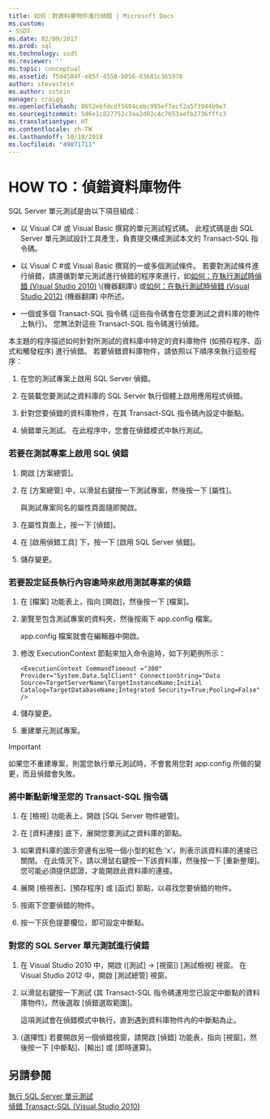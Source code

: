 ```yaml
---
title: 如何：對資料庫物件進行偵錯 | Microsoft Docs
ms.custom:
- SSDT
ms.date: 02/09/2017
ms.prod: sql
ms.technology: ssdt
ms.reviewer: ''
ms.topic: conceptual
ms.assetid: f5d4584f-e85f-4558-b056-83681c365978
author: stevestein
ms.author: sstein
manager: craigg
ms.openlocfilehash: 8652ebfdcdf5604cebc995ef7ecf2a5f3944b9e7
ms.sourcegitcommit: 5d6e1c827752c3aa2d02c4c7653aefb2736fffc3
ms.translationtype: HT
ms.contentlocale: zh-TW
ms.lasthandoff: 10/10/2018
ms.locfileid: "49071711"
---
```

# <a name="how-to-debug-database-objects"></a>HOW TO：偵錯資料庫物件
SQL Server 單元測試是由以下項目組成：  
  
-   以 Visual C\# 或 Visual Basic 撰寫的單元測試程式碼。 此程式碼是由 SQL Server 單元測試設計工具產生，負責提交構成測試本文的 Transact\-SQL 指令碼。  
  
-   以 Visual C \#或 Visual Basic 撰寫的一或多個測試條件。 若要對測試條件進行偵錯，請遵循對單元測試進行偵錯的程序來進行，如[如何：在執行測試時偵錯 (Visual Studio 2010)](http://msdn.microsoft.com/library/ms182484(VS.100).aspx) \(機器翻譯\) 或[如何：在執行測試時偵錯 (Visual Studio 2012)](http://msdn.microsoft.com/library/ms182484.aspx) \(機器翻譯\) 中所述。  
  
-   一個或多個 Transact\-SQL 指令碼 (這些指令碼會在您要測試之資料庫的物件上執行)。 您無法對這些 Transact\-SQL 指令碼進行偵錯。  
  
本主題的程序描述如何針對所測試的資料庫中特定的資料庫物件 (如預存程序、函式和觸發程序) 進行偵錯。 若要偵錯資料庫物件，請依照以下順序來執行這些程序：  
  
1.  在您的測試專案上啟用 SQL Server 偵錯。  
  
2.  在裝載您要測試之資料庫的 SQL Server 執行個體上啟用應用程式偵錯。  
  
3.  針對您要偵錯的資料庫物件，在其 Transact\-SQL 指令碼內設定中斷點。  
  
4.  偵錯單元測試。 在此程序中，您會在偵錯模式中執行測試。  
  
### <a name="to-enable-sql-debugging-on-your-test-project"></a>若要在測試專案上啟用 SQL 偵錯  
  
1.  開啟 [方案總管]。  
  
2.  在 [方案總管] 中，以滑鼠右鍵按一下測試專案，然後按一下 [屬性]。  
  
    與測試專案同名的屬性頁面隨即開啟。  
  
3.  在屬性頁面上，按一下 [偵錯]。  
  
4.  在 [啟用偵錯工具] 下，按一下 [啟用 SQL Server 偵錯]。  
  
5.  儲存變更。  
  
### <a name="to-set-an-increased-execution-context-timeout-to-enable-debugging-for-your-test-project"></a>若要設定延長執行內容逾時來啟用測試專案的偵錯  
  
1.  在 [檔案] 功能表上，指向 [開啟]，然後按一下 [檔案]。  
  
2.  瀏覽至包含測試專案的資料夾，然後按兩下 app.config 檔案。  
  
    app.config 檔案就會在編輯器中開啟。  
  
3.  修改 ExecutionContext 節點來加入命令逾時，如下列範例所示：  
  
    ```  
    <ExecutionContext CommandTimeout ="300" Provider="System.Data.SqlClient" ConnectionString="Data Source=TargetServerName\TargetInstanceName;Initial Catalog=TargetDatabaseName;Integrated Security=True;Pooling=False" />  
    ```  
  
4.  儲存變更。  
  
5.  重建單元測試專案。  
  
> [!IMPORTANT]  
> 如果您不重建專案，則當您執行單元測試時，不會套用您對 app.config 所做的變更，而且偵錯會失敗。  
  
### <a name="to-add-breakpoints-to-your-transact-sql-script"></a>將中斷點新增至您的 Transact\-SQL 指令碼  
  
1.  在 [檢視] 功能表上，開啟 [SQL Server 物件總管]。  
  
2.  在 [資料連接] 底下，展開您要測試之資料庫的節點。  
  
3.  如果資料庫的圖示旁邊有出現一個小型的紅色 'x'，則表示該資料庫的連接已關閉。 在此情況下，請以滑鼠右鍵按一下該資料庫，然後按一下 [重新整理]。 您可能必須提供認證，才能開啟此資料庫的連接。  
  
4.  展開 [檢視表]、[預存程序] 或 [函式] 節點，以尋找您要偵錯的物件。  
  
5.  按兩下您要偵錯的物件。  
  
6.  按一下灰色提要欄位，即可設定中斷點。  
  
### <a name="to-debug-your-sql-server-unit-test"></a>對您的 SQL Server 單元測試進行偵錯  
  
1.  在 Visual Studio 2010 中，開啟 ([測試] -> [視窗]) [測試檢視] 視窗。 在 Visual Studio 2012 中，開啟 [測試總管] 視窗。  
  
2.  以滑鼠右鍵按一下測試 (其 Transact\-SQL 指令碼運用您已設定中斷點的資料庫物件)，然後選取 [偵錯選取範圍]。  
  
    這項測試會在偵錯模式中執行，直到遇到資料庫物件內的中斷點為止。  
  
3.  (選擇性) 若要開啟另一個偵錯視窗，請開啟 [偵錯] 功能表，指向 [視窗]，然後按一下 [中斷點]、[輸出] 或 [即時運算]。  
  
## <a name="see-also"></a>另請參閱  
[執行 SQL Server 單元測試](../ssdt/running-sql-server-unit-tests.md)  
[偵錯 Transact-SQL (Visual Studio 2010)](http://go.microsoft.com/fwlink/?LinkId=163975)  
  
